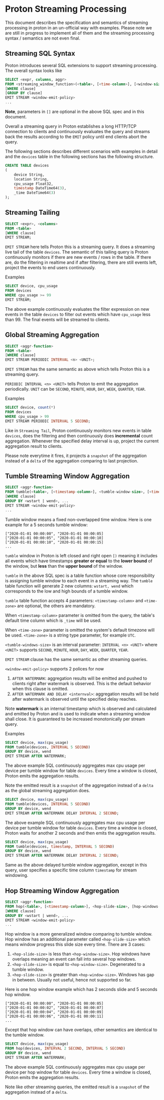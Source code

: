 # Proton Streaming Processing

This document describes the specification and semantics of streaming processing in proton in an un-official way with examples.
Please note we are still in progress to implement all of them and the streaming processing syntax / semantics are not even final.

## Streaming SQL Syntax

Proton introduces several SQL extensions to support streaming processing. The overall syntax looks like
```sql
SELECT <expr, columns, aggr>
FROM <streaming_window_function>(<table>, [<time-column>], [<window-size>], ...)
[WHERE clause]
[GROUP BY clause]
EMIT STREAM <window-emit-policy>
...
```

**Note**, parameters in `[]` are optional in the above SQL spec and in this document.

Overall a streaming query in Proton establishes a long HTTP/TCP connection to clients and continuously
evaluates the query and streams back the results according to the `EMIT` policy until end clients
abort the query.

The following sections describes different scenarios with examples in detail and the `devices` table in the following sections
has the following structure.

```sql
CREATE TABLE devices
(
    device String,
    location String,
    cpu_usage Float32,
    timestamp DateTime64(3),
    _time DateTime64(3)
);
```

## Streaming Tailing

```sql
SELECT <expr>, <columns>
FROM <table>
[WHERE clause]
EMIT STREAM;
```

`EMIT STREAM` here tells Proton this is a streaming query. It does a streaming live tail of the table `devices`.
The semantic of this tailing query is Proton continuously monitors if there are new events / rows in
the table. If there are, do the filtering in realtime and if after filtering, there are still events left, project
the events to end users continuously.

Examples

```sql
SELECT device, cpu_usage
FROM devices
WHERE cpu_usage >= 99
EMIT STREAM;
```

The above example continuously evaluates the filter expression on new events in the table `devices` to filter out events
which have `cpu_usage` less than 99. The final events will be streamed to clients.

## Global Streaming Aggregation

```sql
SELECT <aggr-function>
FROM <table>
[WHERE clause]
EMIT STREAM PERIODIC INTERVAL <n> <UNIT>;
```

`EMIT STREAM` has the same semantic as above which tells Proton this is a streaming query.

`PERIODIC INTERVAL <n> <UNIT>` tells Proton to emit the aggregation periodically. `UNIT` can be
`SECOND`, `MINUTE`, `HOUR`, `DAY`, `WEEK`, `QUARTER`, `YEAR`.

Examples
```sql
SELECT device, count(*)
FROM devices
WHERE cpu_usage > 99
EMIT STREAM PERIODIC INTERVAL 5 SECOND;
```

Like in `Streaming Tail`, Proton continuously monitors new events in table `devices`, does the filtering and then
continuously does **incremental** count aggregation. Whenever the specified delay interval is up, project the current aggregation result
to clients.

Please note everytime it fires, it projects a `snapshot` of the aggregation instead of a `delta` of the aggregation
comparing to last projection.

## Tumble Streaming Window Aggregation

```sql
SELECT <aggr-function>
FROM tumble(<table>, [<timestamp-column>], <tumble-window-size>, [<time-zone>])
[WHERE clause]
GROUP BY <wstart | wend>, ...
EMIT STREAM <window-emit-policy>
...
```

Tumble window means a fixed non-overlapped time window. Here is one example for a 5 seconds tumble window:

```
["2020-01-01 00:00:00", "2020-01-01 00:00:05]
["2020-01-01 00:00:05", "2020-01-01 00:00:10]
["2020-01-01 00:00:10", "2020-01-01 00:00:15]
...
```

`tumble` window in Proton is left closed and right open `[)` meaning it includes all events which have timestamps
**greater or equal** to the **lower bound** of the window, but **less** than the **upper bound** of the window.

`tumble` in the above SQL spec is a table function whose core responsibility is assigning tumble window to each event in
a streaming way. The `tumble` table function will generate 2 new columns: `wstart, wend` which corresponds to the low and high
bounds of a tumble window.

`tumble` table function accepts 4 parameters: `<timestamp-column>` and `<time-zone>` are optional, the others are mandatory.

When `<timestamp-column>` parameter is omitted from the query, the table's default time column which is `_time` will be used.

When `<time-zone>` parameter is omitted the system's default timezone will be used. `<time-zone>` is a string type parameter,
for example `UTC`.

`<tumble-windows-size>` is an interval parameter: `INTERVAL <n> <UNIT>` where `<UNIT>` supports
`SECOND`, `MINUTE`, `HOUR`, `DAY`, `WEEK`, `QUARTER`, `YEAR`.

`EMIT STREAM` clause has the same semantic as other streaming queries.

`<window-emit-policy>` supports 2 polices for now
1. `AFTER WATERMARK`: aggregation results will be emitted and pushed to clients right after watermark is observed. This is the default behavior when this clause is omitted.
2. `AFTER WATERMARK AND DELAY <internval>`: aggregation results will be held after watermark is observed until the specified delay reaches.

Note **watermark** is an internal timestamp which is observed and calculated and emitted by Proton
and is used to indicate when a streaming window shall close. It is guaranteed to be increased monotonically per stream query.

Examples

```sql
SELECT device, max(cpu_usage)
FROM tumble(devices, INTERVAL 5 SECOND)
GROUP BY device, wend
EMIT STREAM AFTER WATERMARK;
```

The above example SQL continuously aggregates max cpu usage per device per tumble window for table `devices`. Every time a window
is closed, Proton emits the aggregation results.

Note the emitted result is a `snapshot` of the aggregation instead of a `delta` as the global streaming aggregation does.

```sql
SELECT device, max(cpu_usage)
FROM tumble(devices, INTERVAL 5 SECOND)
GROUP BY device, wend
EMIT STREAM AFTER WATERMARK DELAY INTERVAL 2 SECOND;
```

The above example SQL continuously aggregates max cpu usage per device per tumble window for table `devices`. Every time a window
is closed, Proton waits for another 2 seconds and then emits the aggregation results.

```sql
SELECT device, max(cpu_usage)
FROM tumble(devices, timestamp, INTERVAL 5 SECOND)
GROUP BY device, wend
EMIT STREAM AFTER WATERMARK DELAY INTERVAL 2 SECOND;
```

Same as the above delayed tumble window aggregation, except in this query, user specifies a specific time column `timestamp` for stream windowing.

## Hop Streaming Window Aggregation

```sql
SELECT <aggr-function>
FROM hop(<table>, [<timestamp-column>], <hop-slide-size>, [hop-windows-size], [<time-zone>])
[WHERE clause]
GROUP BY <wstart | wend>, ...
EMIT STREAM <window-emit-policy>
...
```

Hop window is a more generalized window comparing to tumble window. Hop window has an additional
parameter called `<hop-slide-size>` which means window progress this slide size every time. There are 3 cases:

1. `<hop-slide-size>` is less than `<hop-window-size>`. Hop windows have overlaps meaning an event can fall into several hop windows.
2. `<hop-slide-size>` is equal to `<hop-window-size>`. Degenerated to a tumble window.
3. `<hop-slide-size>` is greater than `<hop-window-size>`. Windows has gap in between. Usually not useful, hence not supported so far.

Here is one hop window example which has 2 seconds slide and 5 seconds hop window.
```
["2020-01-01 00:00:00", "2020-01-01 00:00:05]
["2020-01-01 00:00:02", "2020-01-01 00:00:07]
["2020-01-01 00:00:04", "2020-01-01 00:00:09]
["2020-01-01 00:00:06", "2020-01-01 00:00:11]
...
```

Except that hop window can have overlaps, other semantics are identical to the tumble window.

```sql
SELECT device, max(cpu_usage)
FROM hop(devices, INTERVAL 2 SECOND, INTERVAL 5 SECOND)
GROUP BY device, wend
EMIT STREAM AFTER WATERMARK;
```

The above example SQL continuously aggregates max cpu usage per device per hop window for table `devices`. Every time a window
is closed, Proton emits the aggregation results.

Note like other streaming queries, the emitted result is a `snapshot` of the aggregation instead of a `delta`.
